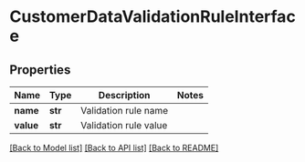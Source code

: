 # CustomerDataValidationRuleInterface

## Properties
Name | Type | Description | Notes
------------ | ------------- | ------------- | -------------
**name** | **str** | Validation rule name | 
**value** | **str** | Validation rule value | 

[[Back to Model list]](../README.md#documentation-for-models) [[Back to API list]](../README.md#documentation-for-api-endpoints) [[Back to README]](../README.md)



